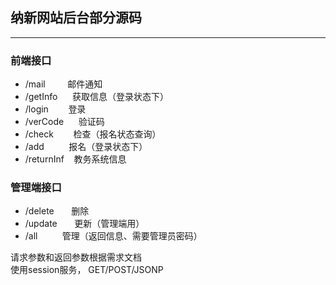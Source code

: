 ## 纳新网站后台部分源码
----

### 前端接口
* /mail         邮件通知
* /getInfo      获取信息（登录状态下）
* /login        登录
* /verCode      验证码
* /check        检查（报名状态查询）
* /add          报名（登录状态下）
* /returnInf    教务系统信息


### 管理端接口
* /delete       删除
* /update       更新（管理端用）
* /all          管理（返回信息、需要管理员密码）

请求参数和返回参数根据需求文档<br>
使用session服务， GET/POST/JSONP
